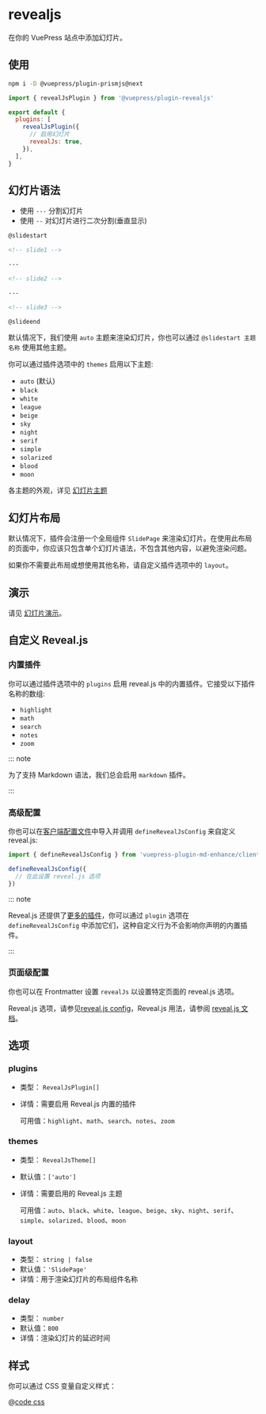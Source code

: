 # revealjs

<NpmBadge package="@vuepress/plugin-revealjs" />

在你的 VuePress 站点中添加幻灯片。

<!-- more -->

## 使用

```bash
npm i -D @vuepress/plugin-prismjs@next
```

```js {7} title=".vuepress/config.js"
import { revealJsPlugin } from '@vuepress/plugin-revealjs'

export default {
  plugins: [
    revealJsPlugin({
      // 启用幻灯片
      revealJs: true,
    }),
  ],
}
```

## 幻灯片语法

- 使用 `---` 分割幻灯片
- 使用 `--` 对幻灯片进行二次分割(垂直显示)

```md
@slidestart

<!-- slide1 -->

---

<!-- slide2 -->

---

<!-- slide3 -->

@slideend
```

默认情况下，我们使用 `auto` 主题来渲染幻灯片，你也可以通过 `@slidestart 主题名称` 使用其他主题。

你可以通过插件选项中的 `themes` 启用以下主题:

- `auto` (默认)
- `black`
- `white`
- `league`
- `beige`
- `sky`
- `night`
- `serif`
- `simple`
- `solarized`
- `blood`
- `moon`

各主题的外观，详见 [幻灯片主题](themes.md)

## 幻灯片布局

默认情况下，插件会注册一个全局组件 `SlidePage` 来渲染幻灯片。在使用此布局的页面中，你应该只包含单个幻灯片语法，不包含其他内容，以避免渲染问题。

如果你不需要此布局或想使用其他名称，请自定义插件选项中的 `layout`。

## 演示

请见 [幻灯片演示](demo.md)。

## 自定义 Reveal.js

### 内置插件

你可以通过插件选项中的 `plugins` 启用 reveal.js 中的内置插件。它接受以下插件名称的数组:

- `highlight`
- `math`
- `search`
- `notes`
- `zoom`

::: note

为了支持 Markdown 语法，我们总会启用 `markdown` 插件。

:::

### 高级配置

你也可以在[客户端配置文件][client-config]中导入并调用 `defineRevealJsConfig` 来自定义 reveal.js:

```ts title=".vuepress/client.ts"
import { defineRevealJsConfig } from 'vuepress-plugin-md-enhance/client'

defineRevealJsConfig({
  // 在此设置 reveal.js 选项
})
```

::: note

Reveal.js 还提供了[更多的插件](https://github.com/hakimel/reveal.js/wiki/Plugins,-Tools-and-Hardware)，你可以通过 `plugin` 选项在 `defineRevealJsConfig` 中添加它们，这种自定义行为不会影响你声明的内置插件。

:::

### 页面级配置

你也可以在 Frontmatter 设置 `revealJs` 以设置特定页面的 reveal.js 选项。

Reveal.js 选项，请参见[reveal.js config](https://revealjs.com/config/)，Reveal.js 用法，请参阅 [reveal.js 文档](https://revealjs.com/)。

## 选项

### plugins

- 类型： `RevealJsPlugin[]`
- 详情：需要启用 Reveal.js 内置的插件

  可用值：`highlight`、`math`、`search`、`notes`、`zoom`

### themes

- 类型： `RevealJsTheme[]`
- 默认值：`['auto']`
- 详情：需要启用的 Reveal.js 主题

  可用值：`auto`、`black`、`white`、`league`、`beige`、`sky`、`night`、`serif`、`simple`、`solarized`、`blood`、`moon`

### layout

- 类型： `string | false`
- 默认值：`'SlidePage'`
- 详情：用于渲染幻灯片的布局组件名称

### delay

- 类型： `number`
- 默认值：`800`
- 详情：渲染幻灯片的延迟时间

## 样式

你可以通过 CSS 变量自定义样式：

@[code css](@vuepress/plugin-revealjs/src/client/styles/vars.css)

[client-config]: https://vuejs.press/zh/guide/configuration.html#%E5%AE%A2%E6%88%B7%E7%AB%AF%E9%85%8D%E7%BD%AE%E6%96%87%E4%BB%B6
